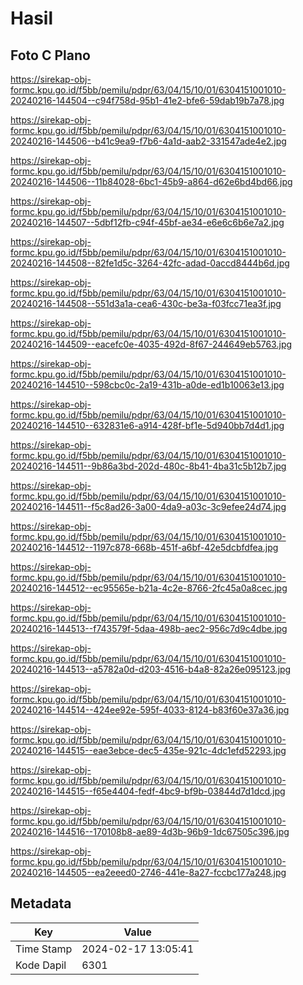 # Hasil

## Foto C Plano

https://sirekap-obj-formc.kpu.go.id/f5bb/pemilu/pdpr/63/04/15/10/01/6304151001010-20240216-144504--c94f758d-95b1-41e2-bfe6-59dab19b7a78.jpg

https://sirekap-obj-formc.kpu.go.id/f5bb/pemilu/pdpr/63/04/15/10/01/6304151001010-20240216-144506--b41c9ea9-f7b6-4a1d-aab2-331547ade4e2.jpg

https://sirekap-obj-formc.kpu.go.id/f5bb/pemilu/pdpr/63/04/15/10/01/6304151001010-20240216-144506--11b84028-6bc1-45b9-a864-d62e6bd4bd66.jpg

https://sirekap-obj-formc.kpu.go.id/f5bb/pemilu/pdpr/63/04/15/10/01/6304151001010-20240216-144507--5dbf12fb-c94f-45bf-ae34-e6e6c6b6e7a2.jpg

https://sirekap-obj-formc.kpu.go.id/f5bb/pemilu/pdpr/63/04/15/10/01/6304151001010-20240216-144508--82fe1d5c-3264-42fc-adad-0accd8444b6d.jpg

https://sirekap-obj-formc.kpu.go.id/f5bb/pemilu/pdpr/63/04/15/10/01/6304151001010-20240216-144508--551d3a1a-cea6-430c-be3a-f03fcc71ea3f.jpg

https://sirekap-obj-formc.kpu.go.id/f5bb/pemilu/pdpr/63/04/15/10/01/6304151001010-20240216-144509--eacefc0e-4035-492d-8f67-244649eb5763.jpg

https://sirekap-obj-formc.kpu.go.id/f5bb/pemilu/pdpr/63/04/15/10/01/6304151001010-20240216-144510--598cbc0c-2a19-431b-a0de-ed1b10063e13.jpg

https://sirekap-obj-formc.kpu.go.id/f5bb/pemilu/pdpr/63/04/15/10/01/6304151001010-20240216-144510--632831e6-a914-428f-bf1e-5d940bb7d4d1.jpg

https://sirekap-obj-formc.kpu.go.id/f5bb/pemilu/pdpr/63/04/15/10/01/6304151001010-20240216-144511--9b86a3bd-202d-480c-8b41-4ba31c5b12b7.jpg

https://sirekap-obj-formc.kpu.go.id/f5bb/pemilu/pdpr/63/04/15/10/01/6304151001010-20240216-144511--f5c8ad26-3a00-4da9-a03c-3c9efee24d74.jpg

https://sirekap-obj-formc.kpu.go.id/f5bb/pemilu/pdpr/63/04/15/10/01/6304151001010-20240216-144512--1197c878-668b-451f-a6bf-42e5dcbfdfea.jpg

https://sirekap-obj-formc.kpu.go.id/f5bb/pemilu/pdpr/63/04/15/10/01/6304151001010-20240216-144512--ec95565e-b21a-4c2e-8766-2fc45a0a8cec.jpg

https://sirekap-obj-formc.kpu.go.id/f5bb/pemilu/pdpr/63/04/15/10/01/6304151001010-20240216-144513--f743579f-5daa-498b-aec2-956c7d9c4dbe.jpg

https://sirekap-obj-formc.kpu.go.id/f5bb/pemilu/pdpr/63/04/15/10/01/6304151001010-20240216-144513--a5782a0d-d203-4516-b4a8-82a26e095123.jpg

https://sirekap-obj-formc.kpu.go.id/f5bb/pemilu/pdpr/63/04/15/10/01/6304151001010-20240216-144514--424ee92e-595f-4033-8124-b83f60e37a36.jpg

https://sirekap-obj-formc.kpu.go.id/f5bb/pemilu/pdpr/63/04/15/10/01/6304151001010-20240216-144515--eae3ebce-dec5-435e-921c-4dc1efd52293.jpg

https://sirekap-obj-formc.kpu.go.id/f5bb/pemilu/pdpr/63/04/15/10/01/6304151001010-20240216-144515--f65e4404-fedf-4bc9-bf9b-03844d7d1dcd.jpg

https://sirekap-obj-formc.kpu.go.id/f5bb/pemilu/pdpr/63/04/15/10/01/6304151001010-20240216-144516--170108b8-ae89-4d3b-96b9-1dc67505c396.jpg

https://sirekap-obj-formc.kpu.go.id/f5bb/pemilu/pdpr/63/04/15/10/01/6304151001010-20240216-144505--ea2eeed0-2746-441e-8a27-fccbc177a248.jpg


## Metadata

| Key        | Value               |
| ---------- | ------------------- |
| Time Stamp | 2024-02-17 13:05:41 |
| Kode Dapil | 6301                |



